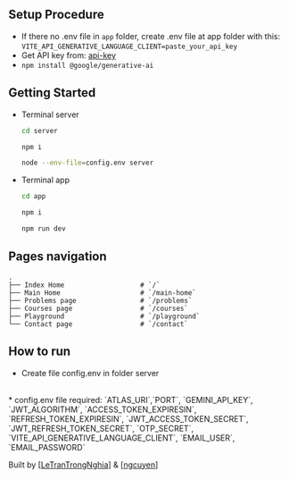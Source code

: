 ## Setup Procedure

- If there no .env file in `app` folder, create .env file at app folder with this: `VITE_API_GENERATIVE_LANGUAGE_CLIENT=paste_your_api_key`
- Get API key from: [api-key](https://aistudio.google.com/app/apikey)
- `npm install @google/generative-ai`

## Getting Started
* Terminal server
  ```sh
  cd server
  ```
  ```sh
  npm i
  ```
  ```sh
  node --env-file=config.env server
  ```

* Terminal app
  ```sh
  cd app
  ```
  ```sh
  npm i
  ```
  ```sh
  npm run dev
  ```

## Pages navigation

    .
    ├── Index Home                   # `/`
    ├── Main Home                    # `/main-home`
    ├── Problems page                # `/problems`
    ├── Courses page                 # `/courses`
    ├── Playground                   # `/playground`
    └── Contact page                 # `/contact`
## How to run
* Create file config.env in folder server 
<br />
* config.env file required:
`ATLAS_URI`,`PORT`, `GEMINI_API_KEY`, `JWT_ALGORITHM`, `ACCESS_TOKEN_EXPIRESIN`, `REFRESH_TOKEN_EXPIRESIN`, `JWT_ACCESS_TOKEN_SECRET`, `JWT_REFRESH_TOKEN_SECRET`, `OTP_SECRET`, `VITE_API_GENERATIVE_LANGUAGE_CLIENT`, `EMAIL_USER`, `EMAIL_PASSWORD`


Built by [[LeTranTrongNghia](https://github.com/LeTranTrongNghia)] & [[ngcuyen](https://github.com/ngcuyen)]
